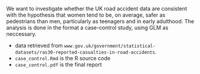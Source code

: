 We want to investigate whether the UK road accident data are consistent with the hypothesis that women tend to be, on average, safer as pedestrians than men, particularly as
teenagers and in early adulthood. The analysis is done in the format a case-control study, using GLM as neccessary.

- data retrieved from `www.gov.uk/government/statistical-datasets/ras30-reported-casualties-in-road-accidents`.
- `case_control.Rmd` is the R source code
- `case_control.pdf` is the final report
